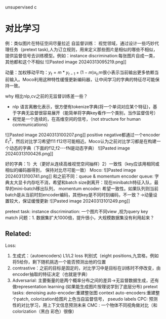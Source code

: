 unsupervised
c

# 对比学习
例：类似图片在特征空间尽量拉近
自监督训练： 视觉领域，通过设计一些巧妙代理任务（pretext task),人为订立规则，用来定义那些图片是相似的哪些不相似，提供监督信号去训练模型。例如：instance discrimination:每张图片自成一类，其他都和这个不相似
![[Pasted image 20240313095219.png]]

动量：加权移动平均：$y_t = m*y_{t-1}+(1-m)x_t$,m很小表示当前输出更多依赖当前输入。Moco利用这种特性缓慢更新编码器，让中间学习的字典的特征尽可能保持一致。

why 相比nlp,cv之前的无监督训练差一些？
+ nlp 语言离散化表示，很方便有tokenize字典(将一个单词对应某个特征)，基于字典无监督很容易展开（能简单将字典key看作一个类别，当作监督信号）
+ 视觉是一个连续的，在高维空间的信号，（not structure for human communications)


![[Pasted image 20240313100207.png]]
positive  negative都通过一个encoder $E_1^2$，然后对比学习希望f11 f12尽可能相近。Moco认为之前对比学习都是在构建一个动态的字典（下面的f12,f2---fN是动态字典）
![[Pasted image 20240313100426.png]]

好的字典：1）大（更好从连续高维视觉空间抽样）2）一致性（key应该用相同或相似的编码器得到， 保持对比尽可能一致）
Moco:
![[Pasted image 20240313100741.png]]
和之前不同：queue & momentum encoder
queue: 字典太大显卡内存吃不消，希望和batch size剥离开：现在minibatch特征入队，最早的mini-batch移出队列，
momentum encoder: 希望一致性。如果队列则当前batch是从当前时刻encoder编码，其他key是不同时刻编码，不一致？->动量设置较大，保证缓慢更新
![[Pasted image 20240313101249.png]]


pretext task:
instance discrimination:
一个图片不同view ,视为query key match
问题：1. 数据集扩大1000倍，提升很小，大规模数据集没有利用起来？


## Related:
Loss:
1. 生成式：（autoencoders) L1/L2 loss 判别式（eight positions,九宫格，例如将5给你，剩下随机挑选一个能否预测出他的位置
2. contrastive：之前的目标是固定的，对比学习中是目标在训练时不停改变，由encoder抽取的特征决定（也就是字典）
3. Adversarial: 主要衡量的是两个概率分布之间的差异->无监督数据生成，还有做representation learning (如果能生成图片按理说学到了底层分布)
pretext tasks:
denoising auto-encoder:重建整张图 context auto-encoders:重建整个patch, colorization给图片上色当自监督信号， pseudo labels
 CPC: 预测性的对比学习，用上下文信息预测未来 CMC : 一个物体不同视角做对比（和colorization（黑白 彩色）很像）


